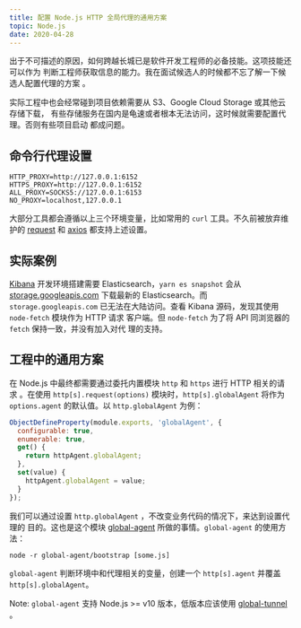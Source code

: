 ```yaml
---
title: 配置 Node.js HTTP 全局代理的通用方案
topic: Node.js
date: 2020-04-28
---
```


出于不可描述的原因，如何跨越长城已是软件开发工程师的必备技能。这项技能还可以作为
判断工程师获取信息的能力。我在面试候选人的时候都不忘了解一下候选人配置代理的方案
。

实际工程中也会经常碰到项目依赖需要从 S3、Google Cloud Storage 或其他云存储下载，
有些存储服务在国内是龟速或者根本无法访问，这时候就需要配置代理。否则有些项目启动
都成问题。

## 命令行代理设置

  ```shell
  HTTP_PROXY=http://127.0.0.1:6152
  HTTPS_PROXY=http://127.0.0.1:6152
  ALL_PROXY=SOCKS5://127.0.0.1:6153
  NO_PROXY=localhost,127.0.0.1
  ```

  大部分工具都会遵循以上三个环境变量，比如常用的 `curl` 工具。不久前被放弃维护的
  [request] 和 [axios] 都支持上述设置。


## 实际案例

  [Kibana] 开发环境搭建需要 Elasticsearch，`yarn es snapshot` 会从
  [storage.googleapis.com] 下载最新的 Elasticsearch。而 `storage.googleapis.com`
  已无法在大陆访问。查看 Kibana 源码，发现其使用 `node-fetch` 模块作为 HTTP 请求
  客户端。但 `node-fetch` 为了将 API 同浏览器的 `fetch` 保持一致，并没有加入对代
  理的支持。


## 工程中的通用方案

  在 Node.js 中最终都需要通过委托内置模块 `http` 和 `https` 进行 HTTP 相关的请求
  。在使用 `http[s].request(options)` 模块时，`http[s].globalAgent` 将作为
  `options.agent` 的默认值。以 `http.globalAgent` 为例：

```js title="https://github.com/nodejs/node/blob/v13.12.0/lib/http.js#L83-L92"
ObjectDefineProperty(module.exports, 'globalAgent', {
  configurable: true,
  enumerable: true,
  get() {
    return httpAgent.globalAgent;
  },
  set(value) {
    httpAgent.globalAgent = value;
  }
});
```

  我们可以通过设置 `http.globalAgent` ，不改变业务代码的情况下，来达到设置代理的
  目的。这也是这个模块 [global-agent] 所做的事情。`global-agent` 的使用方法：

  ```shell
  node -r global-agent/bootstrap [some.js]
  ```

  `global-agent` 判断环境中和代理相关的变量，创建一个 `http[s].agent` 并覆盖
  `http[s].globalAgent`。

  Note: `global-agent` 支持 Node.js >= v10 版本，低版本应该使用 [global-tunnel]
  。



[Kibana]: https://github.com/elastic/kibana
[storage.googleapis.com]: https://storage.googleapis.com/kibana-ci-es-snapshots-daily/8.0.0/manifest-latest-verified.json
[request]: https://github.com/request/request/
[axios]: https://github.com/axios/axios
[global-agent]: https://github.com/gajus/global-agent/blob/v2.1.8/src/factories/createGlobalProxyAgent.js#L166
[global-tunnel]: https://github.com/np-maintain/global-tunnel
